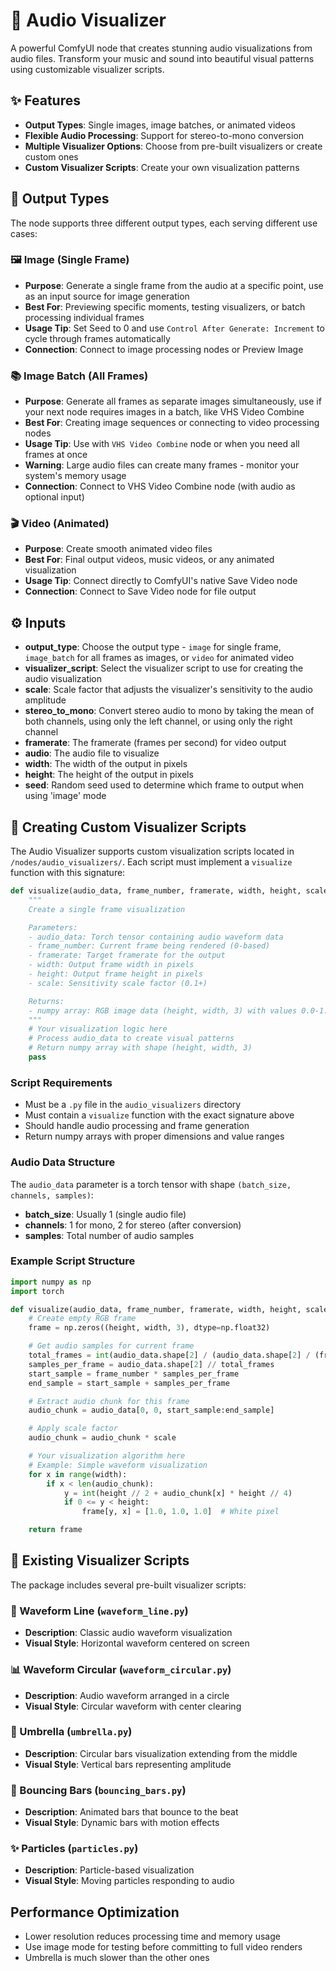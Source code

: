 # 🎵 Audio Visualizer

A powerful ComfyUI node that creates stunning audio visualizations from audio files. Transform your music and sound into beautiful visual patterns using customizable visualizer scripts.

## ✨ Features

- **Output Types**: Single images, image batches, or animated videos
- **Flexible Audio Processing**: Support for stereo-to-mono conversion
- **Multiple Visualizer Options**: Choose from pre-built visualizers or create custom ones
- **Custom Visualizer Scripts**: Create your own visualization patterns

## 🎯 Output Types

The node supports three different output types, each serving different use cases:

### 🖼️ Image (Single Frame)
- **Purpose**: Generate a single frame from the audio at a specific point, use as an input source for image generation
- **Best For**: Previewing specific moments, testing visualizers, or batch processing individual frames
- **Usage Tip**: Set Seed to 0 and use `Control After Generate: Increment` to cycle through frames automatically
- **Connection**: Connect to image processing nodes or Preview Image

### 📚 Image Batch (All Frames)
- **Purpose**: Generate all frames as separate images simultaneously, use if your next node requires images in a batch, like VHS Video Combine
- **Best For**: Creating image sequences or connecting to video processing nodes
- **Usage Tip**: Use with `VHS Video Combine` node or when you need all frames at once
- **Warning**: Large audio files can create many frames - monitor your system's memory usage
- **Connection**: Connect to VHS Video Combine node (with audio as optional input)

### 🎬 Video (Animated)
- **Purpose**: Create smooth animated video files
- **Best For**: Final output videos, music videos, or any animated visualization
- **Usage Tip**: Connect directly to ComfyUI's native Save Video node
- **Connection**: Connect to Save Video node for file output

## ⚙️ Inputs

- **output_type**: Choose the output type - `image` for single frame, `image_batch` for all frames as images, or `video` for animated video
- **visualizer_script**: Select the visualizer script to use for creating the audio visualization
- **scale**: Scale factor that adjusts the visualizer's sensitivity to the audio amplitude
- **stereo_to_mono**: Convert stereo audio to mono by taking the mean of both channels, using only the left channel, or using only the right channel
- **framerate**: The framerate (frames per second) for video output
- **audio**: The audio file to visualize
- **width**: The width of the output in pixels
- **height**: The height of the output in pixels
- **seed**: Random seed used to determine which frame to output when using 'image' mode

## 🎨 Creating Custom Visualizer Scripts

The Audio Visualizer supports custom visualization scripts located in `/nodes/audio_visualizers/`. Each script must implement a `visualize` function with this signature:

```python
def visualize(audio_data, frame_number, framerate, width, height, scale):
    """
    Create a single frame visualization

    Parameters:
    - audio_data: Torch tensor containing audio waveform data
    - frame_number: Current frame being rendered (0-based)
    - framerate: Target framerate for the output
    - width: Output frame width in pixels
    - height: Output frame height in pixels
    - scale: Sensitivity scale factor (0.1+)

    Returns:
    - numpy array: RGB image data (height, width, 3) with values 0.0-1.0
    """
    # Your visualization logic here
    # Process audio_data to create visual patterns
    # Return numpy array with shape (height, width, 3)
    pass
```

### Script Requirements
- Must be a `.py` file in the `audio_visualizers` directory
- Must contain a `visualize` function with the exact signature above
- Should handle audio processing and frame generation
- Return numpy arrays with proper dimensions and value ranges

### Audio Data Structure
The `audio_data` parameter is a torch tensor with shape `(batch_size, channels, samples)`:
- **batch_size**: Usually 1 (single audio file)
- **channels**: 1 for mono, 2 for stereo (after conversion)
- **samples**: Total number of audio samples

### Example Script Structure
```python
import numpy as np
import torch

def visualize(audio_data, frame_number, framerate, width, height, scale):
    # Create empty RGB frame
    frame = np.zeros((height, width, 3), dtype=np.float32)

    # Get audio samples for current frame
    total_frames = int(audio_data.shape[2] / (audio_data.shape[2] / (framerate * duration)))
    samples_per_frame = audio_data.shape[2] // total_frames
    start_sample = frame_number * samples_per_frame
    end_sample = start_sample + samples_per_frame

    # Extract audio chunk for this frame
    audio_chunk = audio_data[0, 0, start_sample:end_sample]

    # Apply scale factor
    audio_chunk = audio_chunk * scale

    # Your visualization algorithm here
    # Example: Simple waveform visualization
    for x in range(width):
        if x < len(audio_chunk):
            y = int(height // 2 + audio_chunk[x] * height // 4)
            if 0 <= y < height:
                frame[y, x] = [1.0, 1.0, 1.0]  # White pixel

    return frame
```

## 📁 Existing Visualizer Scripts

The package includes several pre-built visualizer scripts:

### 🎵 Waveform Line (`waveform_line.py`)
- **Description**: Classic audio waveform visualization
- **Visual Style**: Horizontal waveform centered on screen

### 📊 Waveform Circular (`waveform_circular.py`)
- **Description**: Audio waveform arranged in a circle
- **Visual Style**: Circular waveform with center clearing

### 🎯 Umbrella (`umbrella.py`)
- **Description**: Circular bars visualization extending from the middle
- **Visual Style**: Vertical bars representing amplitude

### 🎨 Bouncing Bars (`bouncing_bars.py`)
- **Description**: Animated bars that bounce to the beat
- **Visual Style**: Dynamic bars with motion effects

### ✨ Particles (`particles.py`)
- **Description**: Particle-based visualization
- **Visual Style**: Moving particles responding to audio

## Performance Optimization
- Lower resolution reduces processing time and memory usage
- Use image mode for testing before committing to full video renders
- Umbrella is much slower than the other ones